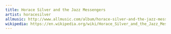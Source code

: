 ```yaml
---
title: Horace Silver and the Jazz Messengers
artist: horacesilver
allmusic: http://www.allmusic.com/album/horace-silver-and-the-jazz-messengers-mw0000192509
wikipedia: https://en.wikipedia.org/wiki/Horace_Silver_and_the_Jazz_Messengers
---
```

